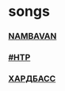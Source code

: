 # songs
### [NAMBAVAN](https://github.com/SergeyZet1/songs/tree/master/NAMBAVAN)
### [#НТР](https://github.com/SergeyZet1/songs/tree/master/NTR)
### [ХАРДБАСС](https://github.com/SergeyZet1/songs/tree/master/Hard%20Bass%20School)
